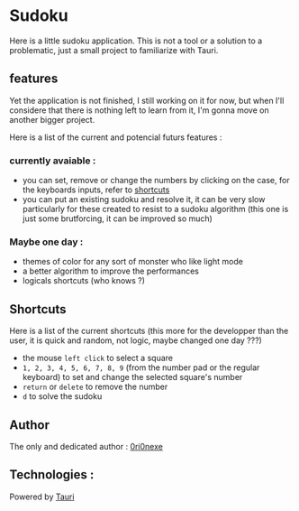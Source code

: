 # Sudoku
Here is a little sudoku application. This is not a tool or a solution to a problematic, just a small project to familiarize with Tauri.

## features
Yet the application is not finished, I still working on it for now, but when I'll considere that there is nothing left to learn from it, I'm gonna move on another bigger project.

Here is a list of the current and potencial futurs features :
### currently avaiable :
- you can set, remove or change the numbers by clicking on the case, for the keyboards inputs, refer to [shortcuts](#shortcuts)
- you can put an existing sudoku and resolve it, it can be very slow particularly for these created to resist to a sudoku algorithm (this one is just some brutforcing, it can be improved so much)

### Maybe one day :
- themes of color for any sort of monster who like light mode
- a better algorithm to improve the performances
- logicals shortcuts (who knows ?)

## Shortcuts
Here is a list of the current shortcuts (this more for the developper than the user, it is quick and random, not logic, maybe changed one day ???)
- the mouse `left click` to select a square
- `1, 2, 3, 4, 5, 6, 7, 8, 9` (from the number pad or the regular keyboard) to set and change the selected square's number
- `return` or `delete` to remove the number
- `d` to solve the sudoku

## Author
The only and dedicated author : [0ri0nexe](https://github.com/0ri0nexe)

## Technologies :
Powered by [Tauri](https://tauri.app)